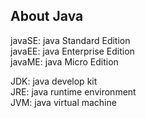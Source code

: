 ## About Java

javaSE: java Standard Edition  
javaEE: java Enterprise Edition  
javaME: java Micro Edition

JDK: java develop kit  
JRE: java runtime environment  
JVM: java virtual machine
